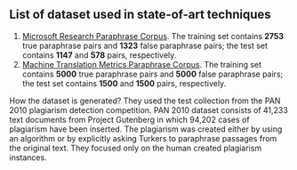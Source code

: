 
## List of dataset used in state-of-art techniques
1. [Microsoft Research Paraphrase Corpus](https://www.microsoft.com/en-us/download/details.aspx?id=52398). The training set contains **2753** true paraphrase pairs and **1323** false paraphrase pairs; the test set contains **1147** and **578** pairs, respectively.
2. [Machine Translation Metrics Paraphrase Corpus](http://www.aclweb.org/anthology/N12-1019.pdf). The training set contains **5000** true paraphrase pairs and **5000** false paraphrase pairs; the test set contains **1500** and **1500** pairs, respectively.

How the dataset is generated?
They used the test collection from the PAN 2010 plagiarism detection competition. PAN 2010 dataset consists of 41,233 text documents from Project Gutenberg in which 94,202 cases of plagiarism have been inserted. The plagiarism was created either by using an algorithm or by explicitly asking Turkers to paraphrase passages from the original text. They focused only on the human created plagiarism instances.